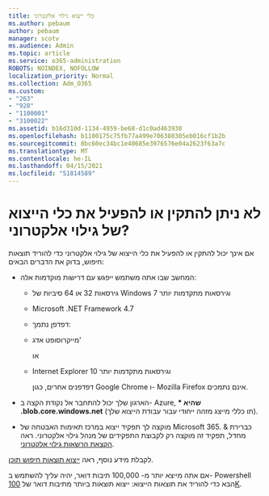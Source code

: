 ```yaml
---
title: כלי ייצוא גילוי אלקטרוני
ms.author: pebaum
author: pebaum
manager: scotv
ms.audience: Admin
ms.topic: article
ms.service: o365-administration
ROBOTS: NOINDEX, NOFOLLOW
localization_priority: Normal
ms.collection: Adm_O365
ms.custom:
- "263"
- "928"
- "1100001"
- "3100022"
ms.assetid: b16d310d-1134-4959-be68-d1c0ad463930
ms.openlocfilehash: b1100175c75fb77a499e706380305eb016cf1b2b
ms.sourcegitcommit: 8bc60ec34bc1e40685e3976576e04a2623f63a7c
ms.translationtype: MT
ms.contentlocale: he-IL
ms.lasthandoff: 04/15/2021
ms.locfileid: "51814589"
---
```

# <a name="cant-install-or-run-the-ediscovery-export-tool"></a>לא ניתן להתקין או להפעיל את כלי הייצוא של גילוי אלקטרוני?

אם אינך יכול להתקין או להפעיל את כלי הייצוא של גילוי אלקטרוני כדי להוריד תוצאות חיפוש, בדוק את הדברים הבאים:
  
- המחשב שבו אתה משתמש ייפגש עם דרישות מוקדמות אלה:

  - גירסאות 32 או 64 סיביות של Windows 7 וגירסאות מתקדמות יותר

  - Microsoft .NET Framework 4.7

  - דפדפן נתמך:

  - מייקרוסופט אדג'

    או

  - Internet Explorer 10 וגירסאות מתקדמות יותר

    דפדפנים אחרים, כגון Google Chrome ו- Mozilla Firefox אינם נתמכים.

- הארגון שלך יכול להתחבר אל נקודת הקצה ב- Azure, **\* שהיא .blob.core.windows.net** (תו כללי מייצג מזהה ייחודי עבור עבודת הייצוא שלך).

- מוקצה לך תפקיד ייצוא במרכז תאימות האבטחה של Microsoft 365. &amp; כברירת מחדל, תפקיד זה מוקצה רק לקבוצת התפקידים של מנהל גילוי אלקטרוני. ראה [הקצאת הרשאות גילוי אלקטרוני](https://docs.microsoft.com/microsoft-365/compliance/assign-ediscovery-permissions).

לקבלת מידע נוסף, ראה [ייצוא תוצאות חיפוש תוכן](https://docs.microsoft.com/microsoft-365/compliance/export-search-results).

אם אתה מייצא יותר מ- 100,000 תיבות דואר, יהיה עליך להשתמש ב- Powershell הבא כדי להוריד את תוצאות הייצוא: ייצוא תוצאות ביותר מתיבות דואר של  [100K](https://docs.microsoft.com/microsoft-365/compliance/export-search-results?view=o365-worldwide%23exporting-results-from-more-than-100000-mailboxes).